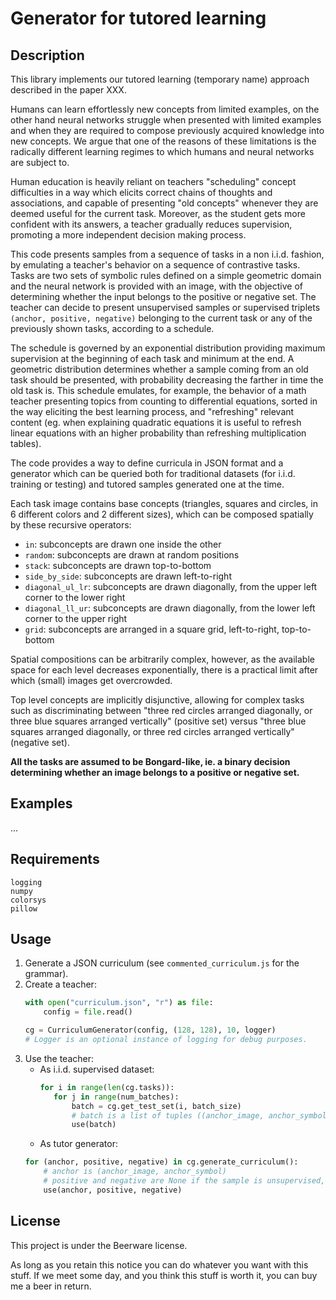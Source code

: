 # Generator for tutored learning
## Description

This library implements our tutored learning (temporary name) approach described in the paper XXX.

Humans can learn effortlessly new concepts from limited examples, on the other hand neural networks struggle when presented with limited examples and when they are required to compose previously acquired knowledge into new concepts.
We argue that one of the reasons of these limitations is the radically different learning regimes to which humans and neural networks are subject to.

Human education is heavily reliant on teachers "scheduling" concept difficulties in a way which elicits correct chains of thoughts and associations, and capable of presenting "old concepts" whenever they are deemed useful for the current task.
Moreover, as the student gets more confident with its answers, a teacher gradually reduces supervision, promoting a more independent decision making process.

This code presents samples from a sequence of tasks in a non i.i.d. fashion, by emulating a teacher's behavior on a sequence of contrastive tasks.
Tasks are two sets of symbolic rules defined on a simple geometric domain and the neural network is provided with an image, with the objective of determining whether the input belongs to the positive or negative set.
The teacher can decide to present unsupervised samples or supervised triplets `(anchor, positive, negative)` belonging to the current task or any of the previously shown tasks, according to a schedule.

The schedule is governed by an exponential distribution providing maximum supervision at the beginning of each task and minimum at the end.
A geometric distribution determines whether a sample coming from an old task should be presented, with probability decreasing the farther in time the old task is.
This schedule emulates, for example, the behavior of a math teacher presenting topics from counting to differential equations, sorted in the way eliciting the best learning process, and "refreshing" relevant content (eg. when explaining quadratic equations it is useful to refresh linear equations with an higher probability than refreshing multiplication tables).

The code provides a way to define curricula in JSON format and a generator which can be queried both for traditional datasets (for i.i.d. training or testing) and tutored samples generated one at the time.

Each task image contains base concepts (triangles, squares and circles, in 6 different colors and 2 different sizes), which can be composed spatially by these recursive operators:
- `in`: subconcepts are drawn one inside the other
- `random`: subconcepts are drawn at random positions
- `stack`: subconcepts are drawn top-to-bottom
- `side_by_side`: subconcepts are drawn left-to-right
- `diagonal_ul_lr`: subconcepts are drawn diagonally, from the upper left corner to the lower right
- `diagonal_ll_ur`: subconcepts are drawn diagonally, from the lower left corner to the upper right
- `grid`: subconcepts are arranged in a square grid, left-to-right, top-to-bottom

Spatial compositions can be arbitrarily complex, however, as the available space for each level decreases exponentially, there is a practical limit after which (small) images get overcrowded.

Top level concepts are implicitly disjunctive, allowing for complex tasks such as discriminating between "three red circles arranged diagonally, or three blue squares arranged vertically" (positive set) versus "three blue squares arranged diagonally, or three red circles arranged vertically" (negative set).

**All the tasks are assumed to be Bongard-like, ie. a binary decision determining whether an image belongs to a positive or negative set.**

## Examples
...

## Requirements
```
logging
numpy
colorsys
pillow
```

## Usage

1. Generate a JSON curriculum (see `commented_curriculum.js` for the grammar).
2. Create a teacher:
    ```python
    with open("curriculum.json", "r") as file:
        config = file.read()

    cg = CurriculumGenerator(config, (128, 128), 10, logger)
   # Logger is an optional instance of logging for debug purposes.
   ```
3. Use the teacher:
   - As i.i.d. supervised dataset:
     ```python
     for i in range(len(cg.tasks)):
        for j in range(num_batches):
            batch = cg.get_test_set(i, batch_size)
            # batch is a list of tuples ((anchor_image, anchor_symbol), (positive_image, positive_symbol), (negative_image, negative_symbol))
            use(batch)
     ```
   - As tutor generator:
    ```python
    for (anchor, positive, negative) in cg.generate_curriculum():
        # anchor is (anchor_image, anchor_symbol)
        # positive and negative are None if the sample is unsupervised, otherwise they are the same as anchor.
        use(anchor, positive, negative)
    ```

## License

This project is under the Beerware license.

As long as you retain this notice you can do whatever you want with this stuff. If we meet some day, and you think this stuff is worth it, you can buy me a beer in return.